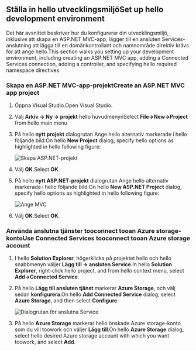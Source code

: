 ## <a name="set-up-hello-development-environment"></a><span data-ttu-id="ddf0c-101">Ställa in hello utvecklingsmiljö</span><span class="sxs-lookup"><span data-stu-id="ddf0c-101">Set up hello development environment</span></span>

<span data-ttu-id="ddf0c-102">Det här avsnittet beskriver hur du konfigurerar din utvecklingsmiljö, inklusive att skapa en ASP.NET MVC-app, lägger till en ansluten Services-anslutning att lägga till en domänkontrollant och namnområde direktiv krävs för att ange hello.</span><span class="sxs-lookup"><span data-stu-id="ddf0c-102">This section walks you setting up your development environment, including creating an ASP.NET MVC app, adding a Connected Services connection, adding a controller, and specifying hello required namespace directives.</span></span>

### <a name="create-an-aspnet-mvc-app-project"></a><span data-ttu-id="ddf0c-103">Skapa en ASP.NET MVC-app-projekt</span><span class="sxs-lookup"><span data-stu-id="ddf0c-103">Create an ASP.NET MVC app project</span></span>

1. <span data-ttu-id="ddf0c-104">Öppna Visual Studio.</span><span class="sxs-lookup"><span data-stu-id="ddf0c-104">Open Visual Studio.</span></span>

1. <span data-ttu-id="ddf0c-105">Välj **Arkiv -> Ny -> projekt** hello huvudmenyn</span><span class="sxs-lookup"><span data-stu-id="ddf0c-105">Select **File->New->Project** from hello main menu</span></span>

1. <span data-ttu-id="ddf0c-106">På hello **nytt projekt** dialogrutan Ange hello alternativ markerade i hello följande bild:</span><span class="sxs-lookup"><span data-stu-id="ddf0c-106">On hello **New Project** dialog, specify hello options as highlighted in hello following figure:</span></span>

    ![Skapa ASP.NET-projekt](./media/vs-storage-aspnet-getting-started-setup-dev-env/vs-storage-aspnet-getting-started-setup-dev-env-1.png)

1. <span data-ttu-id="ddf0c-108">Välj **OK**.</span><span class="sxs-lookup"><span data-stu-id="ddf0c-108">Select **OK**.</span></span>

1. <span data-ttu-id="ddf0c-109">På hello **nytt ASP.NET-projekt** dialogrutan Ange hello alternativ markerade i hello följande bild:</span><span class="sxs-lookup"><span data-stu-id="ddf0c-109">On hello **New ASP.NET Project** dialog, specify hello options as highlighted in hello following figure:</span></span>

    ![Ange MVC](./media/vs-storage-aspnet-getting-started-setup-dev-env/vs-storage-aspnet-getting-started-setup-dev-env-2.png)

1. <span data-ttu-id="ddf0c-111">Välj **OK**.</span><span class="sxs-lookup"><span data-stu-id="ddf0c-111">Select **OK**.</span></span>

### <a name="use-connected-services-tooconnect-tooan-azure-storage-account"></a><span data-ttu-id="ddf0c-112">Använda anslutna tjänster tooconnect tooan Azure storage-konto</span><span class="sxs-lookup"><span data-stu-id="ddf0c-112">Use Connected Services tooconnect tooan Azure storage account</span></span>

1. <span data-ttu-id="ddf0c-113">I hello **Solution Explorer**, högerklicka på projektet hello och hello snabbmenyn väljer **Lägg till -> ansluten Service**.</span><span class="sxs-lookup"><span data-stu-id="ddf0c-113">In hello **Solution Explorer**, right-click hello project, and from hello context menu, select **Add->Connected Service**.</span></span>

1. <span data-ttu-id="ddf0c-114">På hello **Lägg till ansluten tjänst** markerar **Azure Storage**, och välj sedan **konfigurera**.</span><span class="sxs-lookup"><span data-stu-id="ddf0c-114">On hello **Add Connected Service** dialog, select **Azure Storage**, and then select **Configure**.</span></span>

    ![Dialogrutan för anslutna Service](./media/vs-storage-aspnet-getting-started-setup-dev-env/vs-storage-aspnet-getting-started-setup-dev-env-3.png)

1. <span data-ttu-id="ddf0c-116">På hello **Azure Storage** markerar hello önskade Azure storage-konto som du vill toowork och väljer **Lägg till**.</span><span class="sxs-lookup"><span data-stu-id="ddf0c-116">On hello **Azure Storage** dialog, select hello desired Azure storage account with which you want toowork, and select **Add**.</span></span>
